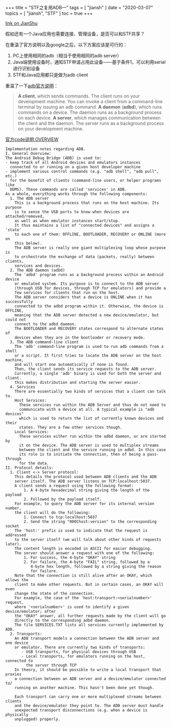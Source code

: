 +++
title = "STF之复用ADB一"
tags = [
    "jiansh"
]
date = "2020-03-07"
topics = [
    "jiansh",
    "STF"
]
toc = true
+++



[link on JianShu](https://www.jianshu.com/p/02a561879ef6)

假如还有一个Java应用也需要连接、管理设备，是否可以和STF共享？

在重温了官方说明以及google之后，以下方案应该是可行的：
1. PC上使用相同的adb（相当于使用相同的adb server）
2. Java端使用设备时，通知STF申请占用此设备——基于条件1，可以利用serial进行识别设备
3. STF和Java应用都只是做为adb client

重温了一下[adb官方说明](https://developer.android.com/studio/command-line/adb)：

>**A client**, which sends commands. The client runs on your development machine. You can invoke a client from a command-line terminal by issuing an adb command.
**A daemon** (**adbd**), which runs commands on a device. The daemon runs as a background process on each device.
**A server**, which manages communication between the client and the daemon. The server runs as a background process on your development machine.

[官方code说明 OVERVIEW](https://android.googlesource.com/platform/system/core/+/master/adb/OVERVIEW.TXT)

```
Implementation notes regarding ADB.
I. General Overview:
The Android Debug Bridge (ADB) is used to:
- keep track of all Android devices and emulators instances
  connected to or running on a given host developer machine
- implement various control commands (e.g. "adb shell", "adb pull", etc.)
  for the benefit of clients (command-line users, or helper programs like
  DDMS). These commands are called 'services' in ADB.
As a whole, everything works through the following components:
  1. The ADB server
    This is a background process that runs on the host machine. Its purpose
    is to sense the USB ports to know when devices are attached/removed,
    as well as when emulator instances start/stop.
    It thus maintains a list of "connected devices" and assigns a 'state'
    to each one of them: OFFLINE, BOOTLOADER, RECOVERY or ONLINE (more on
    this below).
    The ADB server is really one giant multiplexing loop whose purpose is
    to orchestrate the exchange of data (packets, really) between clients,
    services and devices.
  2. The ADB daemon (adbd)
    The 'adbd' program runs as a background process within an Android device
    or emulated system. Its purpose is to connect to the ADB server
    (through USB for devices, through TCP for emulators) and provide a
    few services for clients that run on the host.
    The ADB server considers that a device is ONLINE when it has successfully
    connected to the adbd program within it. Otherwise, the device is OFFLINE,
    meaning that the ADB server detected a new device/emulator, but could not
    connect to the adbd daemon.
    The BOOTLOADER and RECOVERY states correspond to alternate states of
    devices when they are in the bootloader or recovery mode.
  3. The ADB command-line client
    The 'adb' command-line program is used to run adb commands from a shell
    or a script. It first tries to locate the ADB server on the host machine,
    and will start one automatically if none is found.
    Then, the client sends its service requests to the ADB server.
    Currently, a single 'adb' binary is used for both the server and client.
    this makes distribution and starting the server easier.
  4. Services
    There are essentially two kinds of services that a client can talk to.
    Host Services:
      These services run within the ADB Server and thus do not need to
      communicate with a device at all. A typical example is "adb devices"
      which is used to return the list of currently known devices and their
      states. They are a few other services though.
    Local Services:
      These services either run within the adbd daemon, or are started by
      it on the device. The ADB server is used to multiplex streams
      between the client and the service running in adbd. In this case
      its role is to initiate the connection, then of being a pass-through
      for the data.
II. Protocol details:
  1. Client <-> Server protocol:
    This details the protocol used between ADB clients and the ADB
    server itself. The ADB server listens on TCP:localhost:5037.
    A client sends a request using the following format:
        1. A 4-byte hexadecimal string giving the length of the payload
        2. Followed by the payload itself.
    For example, to query the ADB server for its internal version number,
    the client will do the following:
        1. Connect to tcp:localhost:5037
        2. Send the string "000Chost:version" to the corresponding socket
    The 'host:' prefix is used to indicate that the request is addressed
    to the server itself (we will talk about other kinds of requests later).
    The content length is encoded in ASCII for easier debugging.
    The server should answer a request with one of the following:
        1. For success, the 4-byte "OKAY" string
        2. For failure, the 4-byte "FAIL" string, followed by a
           4-byte hex length, followed by a string giving the reason
           for failure.
    Note that the connection is still alive after an OKAY, which allows the
    client to make other requests. But in certain cases, an OKAY will even
    change the state of the connection.
    For example, the case of the 'host:transport:<serialnumber>' request,
    where '<serialnumber>' is used to identify a given device/emulator; after
    the "OKAY" answer, all further requests made by the client will go
    directly to the corresponding adbd daemon.
    The file SERVICES.TXT lists all services currently implemented by ADB.
  2. Transports:
    An ADB transport models a connection between the ADB server and one device
    or emulator. There are currently two kinds of transports:
       - USB transports, for physical devices through USB
       - Local transports, for emulators running on the host, connected to
         the server through TCP
    In theory, it should be possible to write a local transport that proxies
    a connection between an ADB server and a device/emulator connected to/
    running on another machine. This hasn't been done yet though.
    
    Each transport can carry one or more multiplexed streams between clients
    and the device/emulator they point to. The ADB server must handle
    unexpected transport disconnections (e.g. when a device is physically
    unplugged) properly.
```

